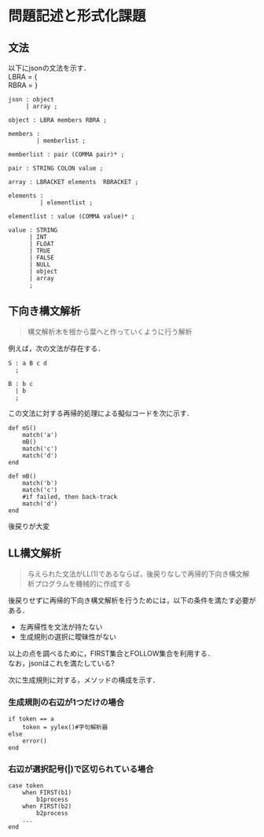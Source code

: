 # 問題記述と形式化課題

## 文法
以下にjsonの文法を示す．  
LBRA = \{  
RBRA = \}  

```
json : object
     | array ;

object : LBRA members RBRA ;

members :
        | memberlist ;

memberlist : pair (COMMA pair)* ;

pair : STRING COLON value ;

array : LBRACKET elements  RBRACKET ;

elements :
         | elementlist ;

elementlist : value (COMMA value)* ;

value : STRING
      | INT
      | FLOAT
      | TRUE
      | FALSE
      | NULL
      | object
      | array
      ;
```

## 下向き構文解析
> 構文解析木を根から葉へと作っていくように行う解析  

例えば，次の文法が存在する．  
```
S : a B c d
  ;

B : b c
  | b
  ;
```

この文法に対する再帰的処理による擬似コードを次に示す．  

```
def mS()
	match('a')
	mB()
	match('c')
	match('d')
end

def mB()
	match('b')
	match('c')
	#if failed, then back-track
	match('d')
end
```

後戻りが大変  
## LL構文解析
> 与えられた文法がLL(1)であるならば，後戻りなしで再帰的下向き構文解析プログラムを機械的に作成する　　
 
後戻りせずに再帰的下向き構文解析を行うためには，以下の条件を満たす必要がある．  
- 左再帰性を文法が持たない
- 生成規則の選択に曖昧性がない

以上の点を調べるために，FIRST集合とFOLLOW集合を利用する．  
なお，jsonはこれを満たしている?

次に生成規則に対する，メソッドの構成を示す．  

### 生成規則の右辺が1つだけの場合
```
if token == a
	token = yylex()#字句解析器
else
	error()
end
```
### 右辺が選択記号(|)で区切られている場合
```
case token
	when FIRST(b1)
		b1process
	when FIRST(b2)
		b2process
	...
end
```


